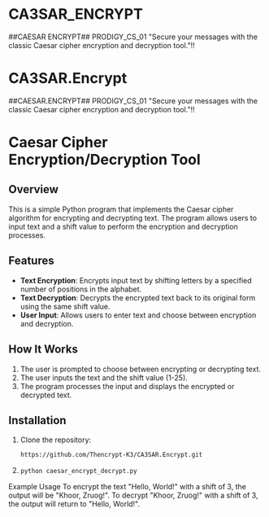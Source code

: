 # CA3SAR_ENCRYPT
##CAESAR ENCRYPT##    PRODIGY_CS_01   "Secure your messages with the classic Caesar cipher encryption and decryption tool."!!

# CA3SAR.Encrypt
##CAESAR.ENCRYPT##     PRODIGY_CS_01     "Secure your messages with the classic Caesar cipher encryption and decryption tool."!!

# Caesar Cipher Encryption/Decryption Tool

## Overview

This is a simple Python program that implements the Caesar cipher algorithm for encrypting and decrypting text. The program allows users to input text and a shift value to perform the encryption and decryption processes.

## Features

- **Text Encryption**: Encrypts input text by shifting letters by a specified number of positions in the alphabet.
- **Text Decryption**: Decrypts the encrypted text back to its original form using the same shift value.
- **User  Input**: Allows users to enter text and choose between encryption and decryption.

## How It Works

1. The user is prompted to choose between encrypting or decrypting text.
2. The user inputs the text and the shift value (1-25).
3. The program processes the input and displays the encrypted or decrypted text.

## Installation

1. Clone the repository:
   ```bash
   https://github.com/Thencrypt-K3/CA3SAR.Encrypt.git
2. ```bash
   python caesar_encrypt_decrypt.py
Example Usage
To encrypt the text "Hello, World!" with a shift of 3, the output will be "Khoor, Zruog!".
To decrypt "Khoor, Zruog!" with a shift of 3, the output will return to "Hello, World!".

